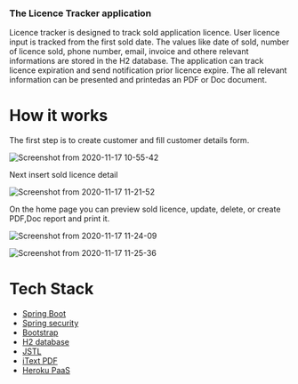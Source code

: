 ### The Licence Tracker application

Licence tracker is designed to track sold application licence. User licence input is tracked from the first sold date. The values like date of sold, number of licence sold, phone number, email, invoice  and othere relevant informations are stored in the H2 database. The application can track licence expiration and send notification prior licence expire.
The all relevant information can be presented and printedas an PDF or Doc document.

# How it works

The first step is to create customer and fill customer details form. 

![Screenshot from 2020-11-17 10-55-42](https://user-images.githubusercontent.com/28749141/99377646-bded1900-28c6-11eb-8956-b72b62b7dc62.png)

Next insert sold licence detail

![Screenshot from 2020-11-17 11-21-52](https://user-images.githubusercontent.com/28749141/99377967-305df900-28c7-11eb-8f3e-1c329627718c.png)

On the home page you can preview sold licence, update, delete, or create PDF,Doc report and print it.

![Screenshot from 2020-11-17 11-24-09](https://user-images.githubusercontent.com/28749141/99378230-7dda6600-28c7-11eb-86ed-6dd138c4e00e.png)


![Screenshot from 2020-11-17 11-25-36](https://user-images.githubusercontent.com/28749141/99378421-b0845e80-28c7-11eb-81c3-ad35dc864e85.png)



# Tech Stack
* [Spring Boot](https://spring.io/projects/spring-boot)
* [Spring security](https://spring.io/projects/spring-security)
* [Bootstrap](https://getbootstrap.com)
* [H2 database](https://www.h2database.com/html/main.html)
* [JSTL](https://www.tutorialspoint.com/jsp/jsp_standard_tag_library.htm)
* [iText PDF](https://itextpdf.com/en)
* [Heroku PaaS](https://www.heroku.com)
